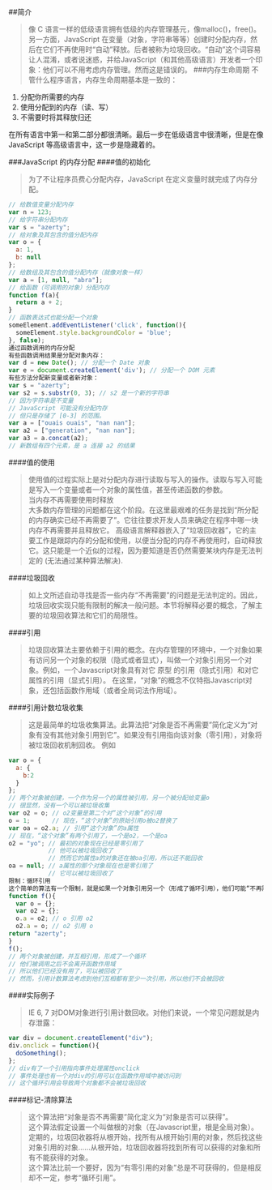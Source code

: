 ##简介
>像 C 语言一样的低级语言拥有低级的内存管理基元，像malloc()，free()。另一方面，JavaScript 在变量（对象，字符串等等）创建时分配内存，然后在它们不再使用时“自动”释放。后者被称为垃圾回收。“自动”这个词容易让人混淆，或者说迷惑，并给JavaScript（和其他高级语言）开发者一个印象：他们可以不用考虑内存管理。然而这是错误的。
###内存生命周期
不管什么程序语言，内存生命周期基本是一致的：   
1. 分配你所需要的内存
2. 使用分配到的内存（读、写）
3. 不需要时将其释放归还

在所有语言中第一和第二部分都很清晰。最后一步在低级语言中很清晰，但是在像JavaScript 等高级语言中，这一步是隐藏着的。  

###JavaScript 的内存分配
####值的初始化  
>为了不让程序员费心分配内存，JavaScript 在定义变量时就完成了内存分配。
```javascript
// 给数值变量分配内存
var n = 123;
// 给字符串分配内存
var s = "azerty";
// 给对象及其包含的值分配内存
var o = {
  a: 1,
  b: null
};
// 给数组及其包含的值分配内存（就像对象一样）
var a = [1, null, "abra"];
// 给函数（可调用的对象）分配内存
function f(a){
  return a + 2;
}
// 函数表达式也能分配一个对象
someElement.addEventListener('click', function(){
  someElement.style.backgroundColor = 'blue';
}, false);
通过函数调用的内存分配
有些函数调用结果是分配对象内存：
var d = new Date(); // 分配一个 Date 对象
var e = document.createElement('div'); // 分配一个 DOM 元素
有些方法分配新变量或者新对象：
var s = "azerty";
var s2 = s.substr(0, 3); // s2 是一个新的字符串
// 因为字符串是不变量
// JavaScript 可能没有分配内存
// 但只是存储了 [0-3] 的范围。
var a = ["ouais ouais", "nan nan"];
var a2 = ["generation", "nan nan"];
var a3 = a.concat(a2);
// 新数组有四个元素，是 a 连接 a2 的结果
```
####值的使用
>使用值的过程实际上是对分配内存进行读取与写入的操作。读取与写入可能是写入一个变量或者一个对象的属性值，甚至传递函数的参数。  
当内存不再需要使用时释放  
大多数内存管理的问题都在这个阶段。在这里最艰难的任务是找到“所分配的内存确实已经不再需要了”。它往往要求开发人员来确定在程序中哪一块内存不再需要并且释放它。
高级语言解释器嵌入了“垃圾回收器”，它的主要工作是跟踪内存的分配和使用，以便当分配的内存不再使用时，自动释放它。这只能是一个近似的过程，因为要知道是否仍然需要某块内存是无法判定的 (无法通过某种算法解决).  

####垃圾回收
>如上文所述自动寻找是否一些内存“不再需要”的问题是无法判定的。因此，垃圾回收实现只能有限制的解决一般问题。本节将解释必要的概念，了解主要的垃圾回收算法和它们的局限性。  

####引用
>垃圾回收算法主要依赖于引用的概念。在内存管理的环境中，一个对象如果有访问另一个对象的权限（隐式或者显式），叫做一个对象引用另一个对象。例如，一个Javascript对象具有对它 原型 的引用（隐式引用）和对它属性的引用（显式引用）。
在这里，“对象”的概念不仅特指Javascript对象，还包括函数作用域（或者全局词法作用域）。  

####引用计数垃圾收集
>这是最简单的垃圾收集算法。此算法把“对象是否不再需要”简化定义为“对象有没有其他对象引用到它”。如果没有引用指向该对象（零引用），对象将被垃圾回收机制回收。
例如
```javascript
var o = {
  a: {
    b:2
  }
};
// 两个对象被创建，一个作为另一个的属性被引用，另一个被分配给变量o
// 很显然，没有一个可以被垃圾收集
var o2 = o; // o2变量是第二个对“这个对象”的引用
o = 1;      // 现在，“这个对象”的原始引用o被o2替换了
var oa = o2.a; // 引用“这个对象”的a属性
// 现在，“这个对象”有两个引用了，一个是o2，一个是oa
o2 = "yo"; // 最初的对象现在已经是零引用了
           // 他可以被垃圾回收了
           // 然而它的属性a的对象还在被oa引用，所以还不能回收
oa = null; // a属性的那个对象现在也是零引用了
           // 它可以被垃圾回收了
限制：循环引用
这个简单的算法有一个限制，就是如果一个对象引用另一个（形成了循环引用），他们可能“不再需要”了，但是他们不会被回收。
function f(){
  var o = {};
  var o2 = {};
  o.a = o2; // o 引用 o2
  o2.a = o; // o2 引用 o
return "azerty";
}
f();
// 两个对象被创建，并互相引用，形成了一个循环
// 他们被调用之后不会离开函数作用域
// 所以他们已经没有用了，可以被回收了
// 然而，引用计数算法考虑到他们互相都有至少一次引用，所以他们不会被回收
```

####实际例子
>IE 6, 7 对DOM对象进行引用计数回收。对他们来说，一个常见问题就是内存泄露：
```javascript
var div = document.createElement("div");
div.onclick = function(){
  doSomething();
};
// div有了一个引用指向事件处理属性onclick
// 事件处理也有一个对div的引用可以在函数作用域中被访问到
// 这个循环引用会导致两个对象都不会被垃圾回收
```
####标记-清除算法
>这个算法把“对象是否不再需要”简化定义为“对象是否可以获得”。  
这个算法假定设置一个叫做根的对象（在Javascript里，根是全局对象）。定期的，垃圾回收器将从根开始，找所有从根开始引用的对象，然后找这些对象引用的对象……从根开始，垃圾回收器将找到所有可以获得的对象和所有不能获得的对象。  
这个算法比前一个要好，因为“有零引用的对象”总是不可获得的，但是相反却不一定，参考“循环引用”。  
